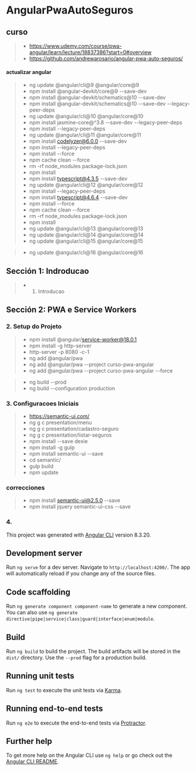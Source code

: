 # AngularPwaAutoSeguros



## curso
>- https://www.udemy.com/course/pwa-angular/learn/lecture/18837386?start=0#overview
>- https://github.com/andrewarosario/angular-pwa-auto-seguros/


#### actualizar angular
>- ng update @angular/cli@9 @angular/core@9
>- npm install @angular-devkit/core@9 --save-dev
>- npm install @angular-devkit/schematics@10 --save-dev
>- npm install @angular-devkit/schematics@10 --save-dev --legacy-peer-deps
>- ng update @angular/cli@10 @angular/core@10
>- npm install jasmine-core@^3.8 --save-dev --legacy-peer-deps
>- npm install --legacy-peer-deps
>- ng update @angular/cli@11 @angular/core@11
>- npm install codelyzer@6.0.0 --save-dev
>- npm install --legacy-peer-deps
>- npm install --force
>- npm cache clean --force
>- rm -rf node_modules package-lock.json
>- npm install
>- npm install typescript@4.3.5 --save-dev
>- ng update @angular/cli@12 @angular/core@12
>- npm install --legacy-peer-deps
>- npm install typescript@4.6.4 --save-dev
>- npm install --force
>- npm cache clean --force
>- rm -rf node_modules package-lock.json
>- npm install
>- ng update @angular/cli@13 @angular/core@13
>- ng update @angular/cli@14 @angular/core@14
>- ng update @angular/cli@15 @angular/core@15

>- ng update @angular/cli@16 @angular/core@16


## Sección 1: Indroducao
>- 1. Introducao

## Sección 2: PWA e Service Workers

### 2. Setup do Projeto
>- npm install @angular/service-worker@18.0.1
>- npm install -g http-server
>- http-server -p 8080 -c-1
>- ng add @angular/pwa
>- ng add @angular/pwa --project curso-pwa-angular
>- ng add @angular/pwa --project curso-pwa-angular --force

>- ng build --prod
>- ng build --configuration production

### 3. Configuracoes Iniciais
>- https://semantic-ui.com/
>- ng g c presentation/menu
>- ng g c presentation/cadastro-seguro
>- ng g c presentation/listar-seguros
>- npm install --save dexie
>- npm install -g gulp
>- npm install semantic-ui --save
>- cd semantic/
>- gulp build
>- npm update

### correcciones
>- npm install semantic-ui@2.5.0 --save
>- npm install jquery semantic-ui-css --save



### 4. 


This project was generated with [Angular CLI](https://github.com/angular/angular-cli) version 8.3.20.

## Development server

Run `ng serve` for a dev server. Navigate to `http://localhost:4200/`. The app will automatically reload if you change any of the source files.

## Code scaffolding

Run `ng generate component component-name` to generate a new component. You can also use `ng generate directive|pipe|service|class|guard|interface|enum|module`.

## Build

Run `ng build` to build the project. The build artifacts will be stored in the `dist/` directory. Use the `--prod` flag for a production build.

## Running unit tests

Run `ng test` to execute the unit tests via [Karma](https://karma-runner.github.io).

## Running end-to-end tests

Run `ng e2e` to execute the end-to-end tests via [Protractor](http://www.protractortest.org/).

## Further help

To get more help on the Angular CLI use `ng help` or go check out the [Angular CLI README](https://github.com/angular/angular-cli/blob/master/README.md).
